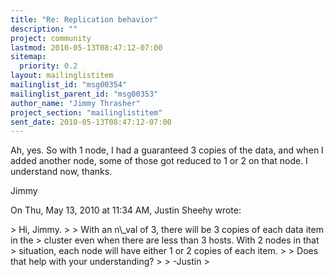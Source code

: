 ```yaml
---
title: "Re: Replication behavior"
description: ""
project: community
lastmod: 2010-05-13T08:47:12-07:00
sitemap:
  priority: 0.2
layout: mailinglistitem
mailinglist_id: "msg00354"
mailinglist_parent_id: "msg00353"
author_name: "Jimmy Thrasher"
project_section: "mailinglistitem"
sent_date: 2010-05-13T08:47:12-07:00
---
```



Ah, yes. So with 1 node, I had a guaranteed 3 copies of the data, and when
I added another node, some of those got reduced to 1 or 2 on that node. I
understand now, thanks.

Jimmy

On Thu, May 13, 2010 at 11:34 AM, Justin Sheehy  wrote:

&gt; Hi, Jimmy.
&gt;
&gt; With an n\\_val of 3, there will be 3 copies of each data item in the
&gt; cluster even when there are less than 3 hosts. With 2 nodes in that
&gt; situation, each node will have either 1 or 2 copies of each item.
&gt;
&gt; Does that help with your understanding?
&gt;
&gt; -Justin
&gt;

